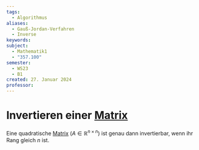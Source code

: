 ```yaml
---
tags:
  - Algorithmus
aliases:
  - Gauß-Jordan-Verfahren
  - Inverse
keywords: 
subject:
  - Mathematik1
  - "357.100"
semester:
  - WS23
  - B1
created: 27. Januar 2024
professor:
---
```

 

# Invertieren einer [Matrix](Matrix.md)

Eine quadratische [Matrix](Matrix.md) ($A \in \mathbb{R}^{n\times n}$) ist genau dann invertierbar, wenn ihr Rang gleich $n$ ist.
